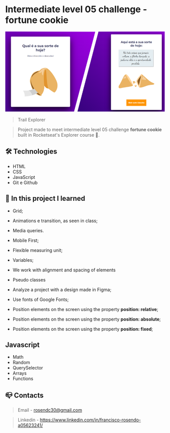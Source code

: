 # Intermediate level 05 challenge - fortune cookie

![preview](.github/preview.png)

> Trail Explorer 

> Project made to meet intermediate level 05 challenge <b>fortune cookie</b> built in Rocketseat's Explorer course :rocket:. 

## :hammer_and_wrench: Technologies

- HTML
- CSS
- JavaScript
- Git e Github

## :nut_and_bolt: In this project I learned

- Grid;
- Animations e transition, as seen in class;
- Media queries.
- Mobile First;
- Flexible measuring unit;
- Variables;


- We work with alignment and spacing of elements

- Pseudo classes

- Analyze a project with a design made in Figma;
- Use fonts of Google Fonts;
- Position elements on the screen using the property <strong>position: relative</strong>;
- Position elements on the screen using the property <strong>position: absolute</strong>;
- Position elements on the screen using the property <strong>position: fixed</strong>;

## Javascript

- Math
- Random
- QuerySelector
- Arrays
- Functions

## :mailbox_closed: Contacts

> Email - rosendc30@gmail.com

> Linkedin - https://www.linkedin.com/in/francisco-rosendo-a05623241/